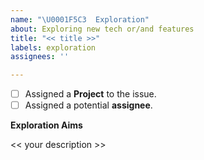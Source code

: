 ```yaml
---
name: "\U0001F5C3  Exploration"
about: Exploring new tech or/and features
title: "<< title >>"
labels: exploration
assignees: ''

---
```


- [ ] Assigned a **Project** to the issue.
- [ ] Assigned a potential **assignee**.

**Exploration Aims**

<< your description >>
